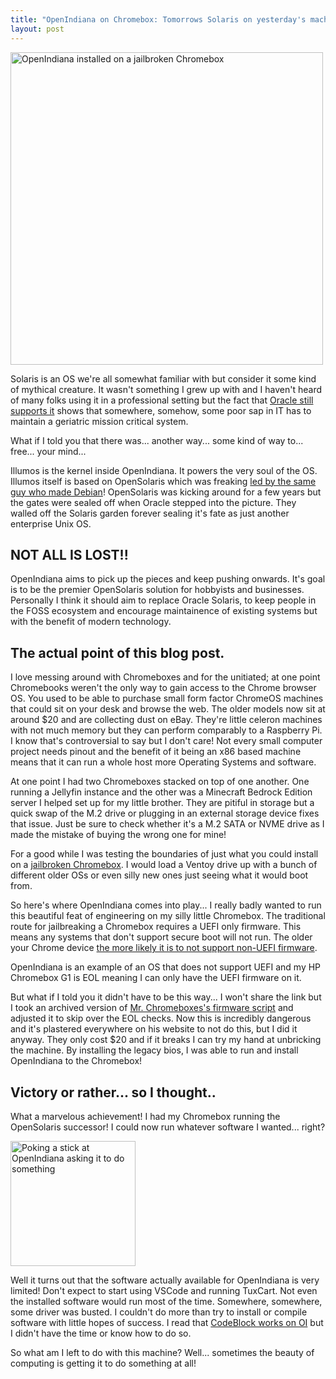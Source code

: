 ```yaml
---
title: "OpenIndiana on Chromebox: Tomorrows Solaris on yesterday's machines"
layout: post
---
```


<img width="500" alt="OpenIndiana installed on a jailbroken Chromebox" src="{{site.baseurl}}/assets/images/chromebox/openindianachromebox.jpg">

Solaris is an OS we're all somewhat familiar with but consider it some kind of mythical creature. It wasn't something I grew up with and I haven't heard of many folks using it in a professional setting but the fact that [Oracle still supports it](https://www.oracle.com/solaris/solaris11/) shows that somewhere, somehow, some poor sap in IT has to maintain a geriatric mission critical system.

What if I told you that there was... another way... some kind of way to... free... your mind...

Illumos is the kernel inside OpenIndiana. It powers the very soul of the OS. Illumos itself is based on OpenSolaris which was freaking [led by the same guy who made Debian](https://docs.openindiana.org/misc/openindiana/#why-is-it-called-openindiana)! OpenSolaris was kicking around for a few years but the gates were sealed off when Oracle stepped into the picture. They walled off the Solaris garden forever sealing it's fate as just another enterprise Unix OS.

## NOT ALL IS LOST!!
OpenIndiana aims to pick up the pieces and keep pushing onwards. It's goal is to be the premier  OpenSolaris solution for hobbyists and businesses. Personally I think it should aim to replace Oracle Solaris, to keep people in the FOSS ecosystem and encourage maintainence of existing systems but with the benefit of modern technology.

## The actual point of this blog post.
I love messing around with Chromeboxes and for the unitiated; at one point Chromebooks weren't the only way to gain access to the Chrome browser OS. You used to be able to purchase small form factor ChromeOS machines that could sit on your desk and browse the web. The older models now sit at around $20 and are collecting dust on eBay. They're little celeron machines with not much memory but they can perform comparably to a Raspberry Pi. I know that's controversial to say but I don't care! Not every small computer project needs pinout and the benefit of it being an x86 based machine means that it can run a whole host more Operating Systems and software.

At one point I had two Chromeboxes stacked on top of one another. One running a Jellyfin instance and the other was a Minecraft Bedrock Edition server I helped set up for my little brother. They are pitiful in storage but a quick swap of the M.2 drive or plugging in an external storage device fixes that issue. Just be sure to check whether it's a M.2 SATA or NVME drive as I made the mistake of buying the wrong one for mine!

For a good while I was testing the boundaries of just what you could install on a [jailbroken Chromebox](https://docs.mrchromebox.tech/). I would load a Ventoy drive up with a bunch of different older OSs or even silly new ones just seeing what it would boot from. 

So here's where OpenIndiana comes into play... I really badly wanted to run this beautiful feat of engineering on my silly little Chromebox. The traditional route for jailbreaking a Chromebox requires a UEFI only firmware. This means any systems that don't support secure boot will not run. The older your Chrome device [the more likely it is to not support non-UEFI firmware](https://docs.mrchromebox.tech/docs/supported-devices.html).

OpenIndiana is an example of an OS that does not support UEFI and my HP Chromebox G1 is EOL meaning I can only have the UEFI firmware on it. 

But what if I told you it didn't have to be this way... I won't share the link but I took an archived version of [Mr. Chromeboxes's firmware script](https://docs.mrchromebox.tech/docs/fwscript.html) and adjusted it to skip over the EOL checks. Now this is incredibly dangerous and it's plastered everywhere on his website to not do this, but I did it anyway. They only cost $20 and if it breaks I can try my hand at unbricking the machine. By installing the legacy bios, I was able to run and install OpenIndiana to the Chromebox!

## Victory or rather... so I thought..
What a marvelous achievement! I had my Chromebox running the OpenSolaris successor! I could now run whatever software I wanted... right?

<img width="200" alt="Poking a stick at OpenIndiana asking it to do something" src="{{site.baseurl}}/assets/images/chromebox/comeondosomething.jpg">

Well it turns out that the software actually available for OpenIndiana is very limited! Don't expect to start using VSCode and running TuxCart. Not even the installed software would run most of the time. Somewhere, somewhere, some driver was busted. I couldn't do more than try to install or compile software with little hopes of success. I read that [CodeBlock works on OI](https://forums.codeblocks.org/index.php?topic=24033.0) but I didn't have the time or know how to do so. 

So what am I left to do with this machine? Well... sometimes the beauty of computing is getting it to do something at all!